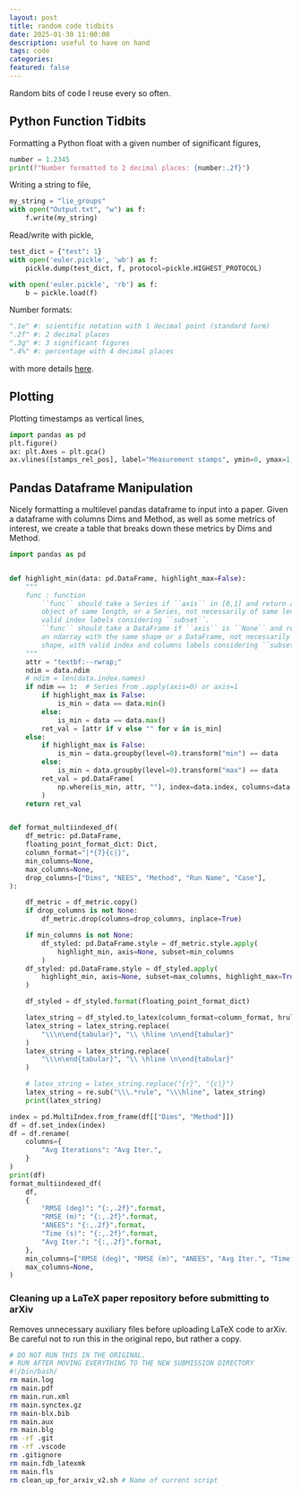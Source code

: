 ```yaml
---
layout: post
title: random code tidbits
date: 2025-01-30 11:00:00
description: useful to have on hand
tags: code
categories: 
featured: false
---
```


Random bits of code I reuse every so often. 

<!-- ````markdown
```c++
code code code
```
```` -->
## Python Function Tidbits
Formatting a Python float with a given number of significant figures,
```python
number = 1.2345
print(f"Number formatted to 2 decimal places: {number:.2f}")
```
Writing a string to file, 
```python
my_string = "lie_groups"
with open("Output.txt", "w") as f:
    f.write(my_string)
```
Read/write with pickle, 
```python
test_dict = {"test": 1}
with open('euler.pickle', 'wb') as f:
    pickle.dump(test_dict, f, protocol=pickle.HIGHEST_PROTOCOL)

with open('euler.pickle', 'rb') as f:
    b = pickle.load(f)
```
Number formats: 
```python
".1e" #: scientific notation with 1 decimal point (standard form)
".2f" #: 2 decimal places
".3g" #: 3 significant figures
".4%" #: percentage with 4 decimal places
```
with more details <a href="https://docs.python.org/3/library/string.html#formatspec">here</a>. 
## Plotting
Plotting timestamps as vertical lines, 
```python 
import pandas as pd
plt.figure()
ax: plt.Axes = plt.gca()
ax.vlines([stamps_rel_pos], label="Measurement stamps", ymin=0, ymax=1, colors="red")
```
## Pandas Dataframe Manipulation
Nicely formatting a multilevel pandas dataframe to input into a paper. 
Given a dataframe with columns Dims and Method, as well as some metrics of interest, 
we create a table that breaks down these metrics by Dims and Method. 

```python 
import pandas as pd


def highlight_min(data: pd.DataFrame, highlight_max=False):
    """
    func : function
        ``func`` should take a Series if ``axis`` in [0,1] and return a list-like
        object of same length, or a Series, not necessarily of same length, with
        valid index labels considering ``subset``.
        ``func`` should take a DataFrame if ``axis`` is ``None`` and return either
        an ndarray with the same shape or a DataFrame, not necessarily of the same
        shape, with valid index and columns labels considering ``subset``.
    """
    attr = "textbf:--rwrap;"
    ndim = data.ndim
    # ndim = len(data.index.names)
    if ndim == 1:  # Series from .apply(axis=0) or axis=1
        if highlight_max is False:
            is_min = data == data.min()
        else:
            is_min = data == data.max()
        ret_val = [attr if v else "" for v in is_min]
    else:
        if highlight_max is False:
            is_min = data.groupby(level=0).transform("min") == data
        else:
            is_min = data.groupby(level=0).transform("max") == data
        ret_val = pd.DataFrame(
            np.where(is_min, attr, ""), index=data.index, columns=data.columns
        )
    return ret_val


def format_multiindexed_df(
    df_metric: pd.DataFrame,
    floating_point_format_dict: Dict,
    column_format="|*{7}{c|}",
    min_columns=None,
    max_columns=None,
    drop_columns=["Dims", "NEES", "Method", "Run Name", "Case"],
):

    df_metric = df_metric.copy()
    if drop_columns is not None:
        df_metric.drop(columns=drop_columns, inplace=True)

    if min_columns is not None:
        df_styled: pd.DataFrame.style = df_metric.style.apply(
            highlight_min, axis=None, subset=min_columns
        )
    df_styled: pd.DataFrame.style = df_styled.apply(
        highlight_min, axis=None, subset=max_columns, highlight_max=True
    )

    df_styled = df_styled.format(floating_point_format_dict)

    latex_string = df_styled.to_latex(column_format=column_format, hrules=True)
    latex_string = latex_string.replace(
        "\\\n\end{tabular}", "\\ \hline \n\end{tabular}"
    )
    latex_string = latex_string.replace(
        "\\\n\end{tabular}", "\\ \hline \n\end{tabular}"
    )

    # latex_string = latex_string.replace("{r}", "{c|}")
    latex_string = re.sub("\\\.*rule", "\\\hline", latex_string)
    print(latex_string)

index = pd.MultiIndex.from_frame(df[["Dims", "Method"]])
df = df.set_index(index)
df = df.rename(
    columns={
        "Avg Iterations": "Avg Iter.",
    }
)
print(df)
format_multiindexed_df(
    df,
    {
        "RMSE (deg)": "{:,.2f}".format,
        "RMSE (m)": "{:,.2f}".format,
        "ANEES": "{:,.2f}".format,
        "Time (s)": "{:,.2f}".format,
        "Avg Iter.": "{:,.2f}".format,
    },
    min_columns=["RMSE (deg)", "RMSE (m)", "ANEES", "Avg Iter.", "Time (s)"],
    max_columns=None,
)

```

### Cleaning up a LaTeX paper repository before submitting to arXiv
Removes unnecessary auxiliary files before uploading LaTeX code to arXiv. 
Be careful not to run this in the original repo, but rather a copy. 

```bash 
# DO NOT RUN THIS IN THE ORIGINAL. 
# RUN AFTER MOVING EVERYTHING TO THE NEW SUBMISSION DIRECTORY
#!/bin/bash/
rm main.log
rm main.pdf 
rm main.run.xml
rm main.synctex.gz 
rm main-blx.bib
rm main.aux
rm main.blg
rm -rf .git
rm -rf .vscode
rm .gitignore
rm main.fdb_latexmk
rm main.fls
rm clean_up_for_arxiv_v2.sh # Name of current script
```